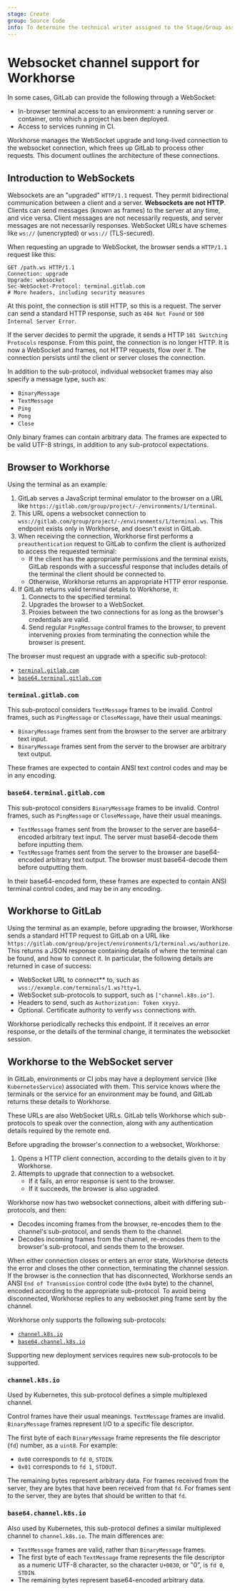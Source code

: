 ```yaml
---
stage: Create
group: Source Code
info: To determine the technical writer assigned to the Stage/Group associated with this page, see https://about.gitlab.com/handbook/product/ux/technical-writing/#assignments
---
```


# Websocket channel support for Workhorse

In some cases, GitLab can provide the following through a WebSocket:

- In-browser terminal access to an environment: a running server or container,
  onto which a project has been deployed.
- Access to services running in CI.

Workhorse manages the WebSocket upgrade and long-lived connection to the websocket
connection, which frees up GitLab to process other requests. This document outlines
the architecture of these connections.

## Introduction to WebSockets

Websockets are an "upgraded" `HTTP/1.1` request. They permit bidirectional
communication between a client and a server. **Websockets are not HTTP**.
Clients can send messages (known as frames) to the server at any time, and
vice versa. Client messages are not necessarily requests, and server messages are
not necessarily responses. WebSocket URLs have schemes like `ws://` (unencrypted) or
`wss://` (TLS-secured).

When requesting an upgrade to WebSocket, the browser sends a `HTTP/1.1`
request like this:

```plaintext
GET /path.ws HTTP/1.1
Connection: upgrade
Upgrade: websocket
Sec-WebSocket-Protocol: terminal.gitlab.com
# More headers, including security measures
```

At this point, the connection is still HTTP, so this is a request.
The server can send a standard HTTP response, such as `404 Not Found` or
`500 Internal Server Error`.

If the server decides to permit the upgrade, it sends a HTTP
`101 Switching Protocols` response. From this point, the connection is no longer
HTTP. It is now a WebSocket and frames, not HTTP requests, flow over it. The connection
persists until the client or server closes the connection.

In addition to the sub-protocol, individual websocket frames may
also specify a message type, such as:

- `BinaryMessage`
- `TextMessage`
- `Ping`
- `Pong`
- `Close`

Only binary frames can contain arbitrary data. The frames are expected to be valid
UTF-8 strings, in addition to any sub-protocol expectations.

## Browser to Workhorse

Using the terminal as an example:

1. GitLab serves a JavaScript terminal emulator to the browser on a URL like
   `https://gitlab.com/group/project/-/environments/1/terminal`.
1. This URL opens a websocket connection to
   `wss://gitlab.com/group/project/-/environments/1/terminal.ws`.
   This endpoint exists only in Workhorse, and doesn't exist in GitLab.
1. When receiving the connection, Workhorse first performs a `preauthentication`
   request to GitLab to confirm the client is authorized to access the requested terminal:
   - If the client has the appropriate permissions and the terminal exists, GitLab
     responds with a successful response that includes details of the terminal
     the client should be connected to.
   - Otherwise, Workhorse returns an appropriate HTTP error response.
1. If GitLab returns valid terminal details to Workhorse, it:
   1. Connects to the specified terminal.
   1. Upgrades the browser to a WebSocket.
   1. Proxies between the two connections for as long as the browser's credentials are valid.
   1. Send regular `PingMessage` control frames to the browser, to prevent intervening
      proxies from terminating the connection while the browser is present.

The browser must request an upgrade with a specific sub-protocol:

- [`terminal.gitlab.com`](#terminalgitlabcom)
- [`base64.terminal.gitlab.com`](#base64terminalgitlabcom)

### `terminal.gitlab.com`

This sub-protocol considers `TextMessage` frames to be invalid. Control frames,
such as `PingMessage` or `CloseMessage`, have their usual meanings.

- `BinaryMessage` frames sent from the browser to the server are
  arbitrary text input.
- `BinaryMessage` frames sent from the server to the browser are
  arbitrary text output.

These frames are expected to contain ANSI text control codes
and may be in any encoding.

### `base64.terminal.gitlab.com`

This sub-protocol considers `BinaryMessage` frames to be invalid.
Control frames, such as `PingMessage` or `CloseMessage`, have
their usual meanings.

- `TextMessage` frames sent from the browser to the server are
  base64-encoded arbitrary text input. The server must
  base64-decode them before inputting them.
- `TextMessage` frames sent from the server to the browser are
  base64-encoded arbitrary text output. The browser must
  base64-decode them before outputting them.

In their base64-encoded form, these frames are expected to
contain ANSI terminal control codes, and may be in any encoding.

## Workhorse to GitLab

Using the terminal as an example, before upgrading the browser,
Workhorse sends a standard HTTP request to GitLab on a URL like
`https://gitlab.com/group/project/environments/1/terminal.ws/authorize`.
This returns a JSON response containing details of where the
terminal can be found, and how to connect it. In particular,
the following details are returned in case of success:

- WebSocket URL to connect** to, such as `wss://example.com/terminals/1.ws?tty=1`.
- WebSocket sub-protocols to support, such as `["channel.k8s.io"]`.
- Headers to send, such as `Authorization: Token xxyyz`.
- Optional. Certificate authority to verify `wss` connections with.

Workhorse periodically rechecks this endpoint. If it receives an error response,
or the details of the terminal change, it terminates the websocket session.

## Workhorse to the WebSocket server

In GitLab, environments or CI jobs may have a deployment service (like
`KubernetesService`) associated with them. This service knows
where the terminals or the service for an environment may be found, and GitLab
returns these details to Workhorse.

These URLs are also WebSocket URLs. GitLab tells Workhorse which sub-protocols to
speak over the connection, along with any authentication details required by the
remote end.

Before upgrading the browser's connection to a websocket, Workhorse:

1. Opens a HTTP client connection, according to the details given to it by Workhorse.
1. Attempts to upgrade that connection to a websocket.
   - If it fails, an error response is sent to the browser.
   - If it succeeds, the browser is also upgraded.

Workhorse now has two websocket connections, albeit with differing sub-protocols,
and then:

- Decodes incoming frames from the browser, re-encodes them to the channel's
  sub-protocol, and sends them to the channel.
- Decodes incoming frames from the channel, re-encodes them to the browser's
  sub-protocol, and sends them to the browser.

When either connection closes or enters an error state, Workhorse detects the error
and closes the other connection, terminating the channel session. If the browser
is the connection that has disconnected, Workhorse sends an ANSI `End of Transmission`
control code (the `0x04` byte) to the channel, encoded according to the appropriate
sub-protocol. To avoid being disconnected, Workhorse replies to any websocket ping
frame sent by the channel.

Workhorse only supports the following sub-protocols:

- [`channel.k8s.io`](#channelk8sio)
- [`base64.channel.k8s.io`](#base64channelk8sio)

Supporting new deployment services requires new sub-protocols to be supported.

### `channel.k8s.io`

Used by Kubernetes, this sub-protocol defines a simple multiplexed channel.

Control frames have their usual meanings. `TextMessage` frames are
invalid. `BinaryMessage` frames represent I/O to a specific file
descriptor.

The first byte of each `BinaryMessage` frame represents the file
descriptor (`fd`) number, as a `uint8`. For example:

- `0x00` corresponds to `fd 0`, `STDIN`.
- `0x01` corresponds to `fd 1`, `STDOUT`.

The remaining bytes represent arbitrary data. For frames received
from the server, they are bytes that have been received from that
`fd`. For frames sent to the server, they are bytes that should be
written to that `fd`.

### `base64.channel.k8s.io`

Also used by Kubernetes, this sub-protocol defines a similar multiplexed
channel to `channel.k8s.io`. The main differences are:

- `TextMessage` frames are valid, rather than `BinaryMessage` frames.
- The first byte of each `TextMessage` frame represents the file
  descriptor as a numeric UTF-8 character, so the character `U+0030`,
  or "0", is `fd 0`, `STDIN`.
- The remaining bytes represent base64-encoded arbitrary data.
